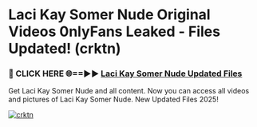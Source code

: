 # Laci Kay Somer Nude Original Videos 0nlyFans Leaked - Files Updated! (crktn)

<h3>🔴 CLICK HERE 🌐==►► <a href="https://tinyurl.com/yc6ubb5a" rel="nofollow">Laci Kay Somer Nude Updated Files</a></h3>

Get Laci Kay Somer Nude and all content. Now you can access all videos and pictures of Laci Kay Somer Nude. New Updated Files 2025!

[![crktn](https://i.imgur.com/7eu0CRL.gif)](https://tinyurl.com/yc6ubb5a)
